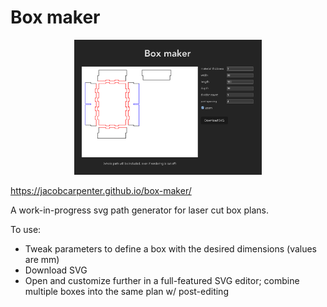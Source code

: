 # Box maker

<p align="center">
<a href="https://jacobcarpenter.github.io/box-maker/">
  <img src=".github/assets/box-maker.png?raw=true" width="300">
</a>
</p>

https://jacobcarpenter.github.io/box-maker/

A work-in-progress svg path generator for laser cut box plans.

To use:

- Tweak parameters to define a box with the desired dimensions (values are mm)
- Download SVG
- Open and customize further in a full-featured SVG editor; combine multiple boxes into the same plan w/ post-editing
